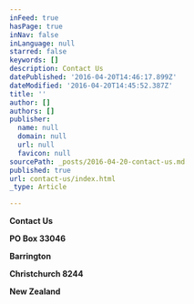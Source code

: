 ```yaml
---
inFeed: true
hasPage: true
inNav: false
inLanguage: null
starred: false
keywords: []
description: Contact Us
datePublished: '2016-04-20T14:46:17.899Z'
dateModified: '2016-04-20T14:45:52.387Z'
title: ''
author: []
authors: []
publisher:
  name: null
  domain: null
  url: null
  favicon: null
sourcePath: _posts/2016-04-20-contact-us.md
published: true
url: contact-us/index.html
_type: Article

---
```

**Contact Us**

**PO Box 33046**

**Barrington**

**Christchurch 8244**

**New Zealand**